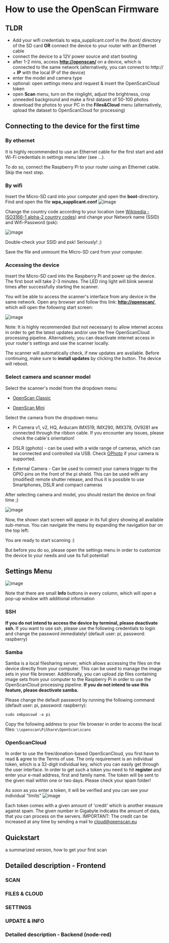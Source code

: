 
# How to use the OpenScan Firmware

## TLDR
* Add your wifi credentials to wpa_supplicant.conf in the /boot/ directory of the SD card **OR** connect the device to your router with an Ethernet cable
* connect the device to a 12V power source and start booting
* after 1-2 mins, access **[http://openscan/](http://openscan/)** on a device, which is connected to the same network (alternatively, you can connect to http:// + **IP** with the local IP of the device)
* enter the model and camera type 
* optional: open settings menu and request & insert the OpenScanCloud token
* open **Scan** menu, turn on the ringlight, adjust the brightness, crop unneeded background and make a first dataset of 50-100 photos
* download the photos to your PC in the **Files&Cloud** menu (alternatively, upload the dataset to OpenScanCloud for processing)

## Connecting to the device for the first time

### By ethernet
It is highly recommended to use an Ethernet cable for the first start and add Wi-Fi credentials in settings menu later (see ...). 

To do so, connect the Raspberry Pi to your router using an Ethernet cable. Skip the next step.

### By wifi
Insert the Micro-SD card into your computer and open the **boot**-directory. Find and open the file **wpa_supplicant.conf**
![image](https://user-images.githubusercontent.com/57842400/165316356-04fd9f0d-7526-4ac7-a9b0-6879b29f7310.png)

Change the country code according to your location (see [Wikipedia - ISO3166-1 alpha-2 country codes](https://en.wikipedia.org/wiki/ISO_3166-1_alpha-2)) and change your Network name (SSID) and Wifi-Password (psk):

![image](https://user-images.githubusercontent.com/57842400/165317238-07f2b4b3-e786-4285-8d69-65e918a44793.png)

Double-check your SSID and psk! 
Seriously! ;)

Save the file and unmount the Micro-SD card from your computer.

### Accessing the device

Insert the Micro-SD card into the Raspberry Pi and power up the device. The first boot will take 2-3 minutes. The LED ring light will blink several times after successfully starting the scanner.

You will be able to access the scanner's interface from any device in the same network. Open any browser and follow this link: **[http://openscan/](http://openscan/)**, which will open the following start screen: 

![image](https://user-images.githubusercontent.com/57842400/165322638-bb3b2524-70f1-4a66-9d7f-aeb60535760f.png)

Note: It is highly recommended (but not necessary) to allow internet access in order to get the latest updates and/or use the free OpenScanCloud processing pipeline. Alternatively, you can deactivate internet access in your router's settings and use the scanner locally. 

The scanner will automatically check, if new updates are available. Before continuing, make sure to **install updates** by clicking the button. The device will reboot.

### Select camera and scanner model

Select the scanner's model from the dropdown menu:

- [OpenScan Classic](https://en.openscan.eu/openscan-classic)

- [OpenScan Mini](https://en.openscan.eu/openscan-mini)

Select the camera from the dropdown menu:

- Pi Camera v1, v2, HQ, Arducam IMX519, IMX290, IMX378, OV9281 are connected through the ribbon cable. If you encounter any issues, please check the cable's orientation!

- DSLR (gphoto) - can be used with a wide range of cameras, which can be connected and controlled via USB. Check [GPhoto](http://www.gphoto.org/proj/libgphoto2/support.php) if your camera is supported.

- External Camera - Can be used to connect your camera trigger to the GPIO pins on the front of the pi shield. This can be used with any (modified) remote shutter release, and thus it is possible to use Smartphones, DSLR and compact cameras

After selecting camera and model, you should restart the device on final time ;)


![image](https://user-images.githubusercontent.com/57842400/165325652-c8b6da72-5322-4a2b-a5d2-dcd8beaac39e.png)

Now, the shown start screen will appear in its full glory showing all available sub-menus. You can navigate the menu by expanding the navigation bar on the top left:

You are ready to start scanning :)

But before you do so, please open the settings menu in order to customize the device to your needs and use its full potential!

## Settings Menu

![image](https://user-images.githubusercontent.com/57842400/165332037-27323913-a45e-40cc-9d10-f277fd25489c.png)

Note that there are small **Info** buttons in every column, which will open a pop-up window with additional information

### SSH
**If you do not intend to access the device by terminal, please deactivate ssh.**
If you want to use ssh, please use the following credentials to login and change the password immediately! (default user: pi, password: raspberry)

### Samba
Samba is a local filesharing server, which allows accessing the files on the device directly from your computer. This can be used to manage the image sets in your file browser. Additionally, you can upload zip files containing image sets from your computer to the Raspberry Pi in order to use the OpenScanCloud processing pipeline. **If you do not intend to use this feature, please deactivate samba.**

Please change the default password by running the following command (default user: pi, password: raspberry): 

```sudo smbpasswd -a pi```

Copy the following address to your file browser in order to access the local files: ```\\openscan\PiShare\OpenScan\scans```

### OpenScanCloud
In order to use the free/donation-based OpenScanCloud, you first have to read & agree to the Terms of use. The only requirement is an individual token, which is a 32-digit individual key, which you can easily get through the user interface. In order to get such a token you need to hit **register** and enter your e-mail address, first and family name. The token will be sent to the given mail within one or two days. Please check your spam folder!

As soon as you enter a token, it will be verified and you can see your individual "limits"
![image](https://user-images.githubusercontent.com/57842400/165333684-83cccd65-15a2-4e87-85e0-a314714d97d8.png)

Each token comes with a given amount of 'credit' which is another measure against spam. The given number in Gigabyte indicates the amount of data, that you can process on the servers. IMPORTANT: The credit can be increased at any time by sending a mail to cloud@openscan.eu

## Quickstart
a summarized version, how to get your first scan

## Detailed description - Frontend
### SCAN
### FILES & CLOUD
### SETTINGS
### UPDATE & INFO

### Detailed description - Backend (node-red)
